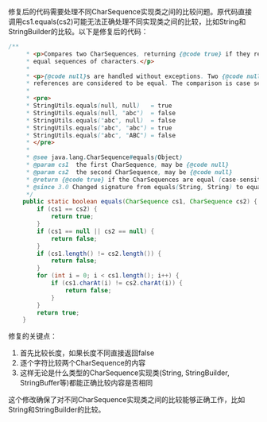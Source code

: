 修复后的代码需要处理不同CharSequence实现类之间的比较问题。原代码直接调用cs1.equals(cs2)可能无法正确处理不同实现类之间的比较，比如String和StringBuilder的比较。以下是修复后的代码：

```java
/**
     * <p>Compares two CharSequences, returning {@code true} if they represent
     * equal sequences of characters.</p>
     *
     * <p>{@code null}s are handled without exceptions. Two {@code null}
     * references are considered to be equal. The comparison is case sensitive.</p>
     *
     * <pre>
     * StringUtils.equals(null, null)   = true
     * StringUtils.equals(null, "abc")  = false
     * StringUtils.equals("abc", null)  = false
     * StringUtils.equals("abc", "abc") = true
     * StringUtils.equals("abc", "ABC") = false
     * </pre>
     *
     * @see java.lang.CharSequence#equals(Object)
     * @param cs1  the first CharSequence, may be {@code null}
     * @param cs2  the second CharSequence, may be {@code null}
     * @return {@code true} if the CharSequences are equal (case-sensitive), or both {@code null}
     * @since 3.0 Changed signature from equals(String, String) to equals(CharSequence, CharSequence)
     */
    public static boolean equals(CharSequence cs1, CharSequence cs2) {
        if (cs1 == cs2) {
            return true;
        }
        if (cs1 == null || cs2 == null) {
            return false;
        }
        if (cs1.length() != cs2.length()) {
            return false;
        }
        for (int i = 0; i < cs1.length(); i++) {
            if (cs1.charAt(i) != cs2.charAt(i)) {
                return false;
            }
        }
        return true;
    }
```

修复的关键点：
1. 首先比较长度，如果长度不同直接返回false
2. 逐个字符比较两个CharSequence的内容
3. 这样无论是什么类型的CharSequence实现类(String, StringBuilder, StringBuffer等)都能正确比较内容是否相同

这个修改确保了对不同CharSequence实现类之间的比较能够正确工作，比如String和StringBuilder的比较。